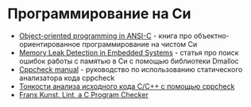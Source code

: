 Программирование на Си
======================

* [Object-oriented programming in ANSI-C](https://www.cs.rit.edu/~ats/books/ooc.pdf) - книга про объектно-ориентированное программирование на чистом Си
* [Memory Leak Detection in Embedded Systems](https://www.linuxjournal.com/article/6059) - статья про поиск ошибок работы с памятью в Си с помощью библиотеки Dmalloc
* [Cppcheck manual](https://cppcheck.sourceforge.io/manual.pdf) - руководство по использованию статического анализатора кода cppcheck
* [Тонкости анализа исходного кода C/C++ с помощью cppcheck](https://habr.com/ru/post/210256/)
* [Frans Kunst. Lint, a C Program Checker](http://tack.sourceforge.net/olddocs/lint.pdf)
